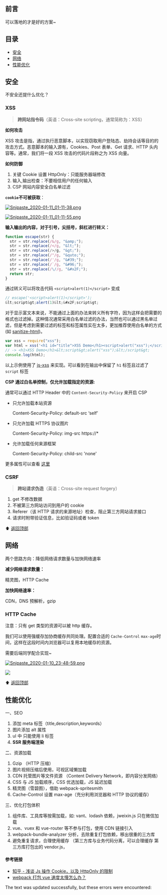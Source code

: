 ## 前言

可以落地的才是好的方案~

## 目录

-   [安全](#%E5%AE%89%E5%85%A8)
-   [网络](#%E7%BD%91%E7%BB%9C)
-   [性能优化](#%E6%80%A7%E8%83%BD%E4%BC%98%E5%8C%96)

## 安全

不安全还提什么优化？

### XSS

> **跨网站指令码**（英语：Cross-site scripting，通常简称为：XSS）

**如何攻击**

XSS 攻击是指，通过执行恶意脚本，以实现窃取用户登陆态、劫持会话等目的的攻击方式。恶意脚本的输入源有，Cookies、Post 表单、Get 请求、HTTP 头内容等。通常，我们将一段 XSS 攻击的代码片段称之为 XSS 向量。

**如何防御**

1.  关键 Cookie 设置 HttpOnly：只能服务器端修改
2.  输入,输出检查：不要相信用户的任何输入
3.  CSP 网站内容安全白名单过滤

**`cookie`不可被获取**：

[![Snipaste_2020-01-11_01-11-38.png](https://camo.githubusercontent.com/af7b1afc9ae1b8b6dc22ed53ac200b02a79ef34529c87df8d2117573db53f9ac/687474703a2f2f7777312e73696e61696d672e636e2f6c617267652f64663535316561356c793167617279757267776b6e6a32307538306b37337a742e6a7067)](https://camo.githubusercontent.com/af7b1afc9ae1b8b6dc22ed53ac200b02a79ef34529c87df8d2117573db53f9ac/687474703a2f2f7777312e73696e61696d672e636e2f6c617267652f64663535316561356c793167617279757267776b6e6a32307538306b37337a742e6a7067)

[![Snipaste_2020-01-11_01-11-55.png](https://camo.githubusercontent.com/e35b5993db05c6df3592fb38cfe8ca70c8be062de1a5d52a32d08644ac410c44/687474703a2f2f7777312e73696e61696d672e636e2f6c617267652f64663535316561356c7931676172797672716734386a323075383035306a726c2e6a7067)](https://camo.githubusercontent.com/e35b5993db05c6df3592fb38cfe8ca70c8be062de1a5d52a32d08644ac410c44/687474703a2f2f7777312e73696e61696d672e636e2f6c617267652f64663535316561356c7931676172797672716734386a323075383035306a726c2e6a7067)

**输入输出的内容，对于引号，尖括号，斜杠进行转义：**

```js
function escape(str) {
  str = str.replace(/&/g, "&amp;");
  str = str.replace(/</g, "&lt;");
  str = str.replace(/>/g, "&gt;");
  str = str.replace(/"/g, "&quto;");
  str = str.replace(/'/g, "&#39;");
  str = str.replace(/`/g, "&#96;");
  str = str.replace(/\//g, "&#x2F;");
  return str;
}
```

通过转义可以将攻击代码 `<script>alert(1)</script>` 变成

```js
// escape('<script>alert(1)</script>');
&lt;script&gt;alert(1)&lt;&#x2F;script&gt;
```

对于显示富文本来说，不能通过上面的办法来转义所有字符，因为这样会把需要的格式也过滤掉。这种情况通常采用白名单过滤的办法，当然也可以通过黑名单过滤，但是考虑到需要过滤的标签和标签属性实在太多，更加推荐使用白名单的方式(如 [sanitize-html](https://github.com/apostrophecms/sanitize-html/))。

```js
var xss = require("xss");
var html = xss('<h1 id="title">XSS Demo</h1><script>alert("xss");</script>');
// -> <h1>XSS Demo</h1>&lt;script&gt;alert("xss");&lt;/script&gt;
console.log(html);
```

以上示例使用了 [js-xss](https://github.com/leizongmin/js-xss) 来实现。可以看到在输出中保留了 `h1` 标签且过滤了 `script` 标签

**CSP 通过白名单控制，仅允许加载指定的资源:**

通常可以通过 HTTP Header 中的 `Content-Security-Policy` 来开启 CSP

-   只允许加载本站资源

    Content-Security-Policy: default-src ‘self’
    

-   只允许加载 HTTPS 协议图片

    Content-Security-Policy: img-src https://*
    

-   允许加载任何来源框架

    Content-Security-Policy: child-src 'none'
    

更多属性可以查看 [这里](https://content-security-policy.com/)

### CSRF

> **跨站请求伪造**（英语：Cross-site request forgery）

1.  get 不修改数据
2.  不被第三方网站访问到用户的 cookie
3.  Referer（该 HTTP 请求的来源地址）检查，阻止第三方网站请求接口
4.  请求时附带验证信息，比如验证码或者 token

⬆ [返回顶部](#%E7%9B%AE%E5%BD%95)

## 网络

两个思路方向：降低网络请求数量与加快网络速率

**减少网络请求数量：**

精灵图，HTTP Cache

**加快网络速率：**

CDN，DNS 预解析，gzip

### HTTP Cache

注意：只有 get 类型的资源可以被 http 缓存。

我们可以使用强缓存加协商缓存共同处理。配置合适的 `Cache-Control` `max-age`时间，这样在这段时间内浏览器可以复用本地缓存的资源。

需要后端同学配合实现~

[![Snipaste_2020-01-10_23-48-59.png](https://camo.githubusercontent.com/8153ff764893e40df1202c111549316160da32d833dd1b55f56741d4807b25dd/687474703a2f2f7777312e73696e61696d672e636e2f6c617267652f64663535316561356c7931676172776e7a677530656a323073393073726d7a7a2e6a7067)](https://camo.githubusercontent.com/8153ff764893e40df1202c111549316160da32d833dd1b55f56741d4807b25dd/687474703a2f2f7777312e73696e61696d672e636e2f6c617267652f64663535316561356c7931676172776e7a677530656a323073393073726d7a7a2e6a7067)

[![](https://camo.githubusercontent.com/7bfee3146467dd5a466ca515e368cbb710f5a88cd12f87fbf05263526ac61725/68747470733a2f2f6769746875622d696d676c69622d313235353435393934332e636f732e61702d6368656e6764752e6d7971636c6f75642e636f6d2f3031353335335f503034775f3536383831382e706e67)](https://camo.githubusercontent.com/7bfee3146467dd5a466ca515e368cbb710f5a88cd12f87fbf05263526ac61725/68747470733a2f2f6769746875622d696d676c69622d313235353435393934332e636f732e61702d6368656e6764752e6d7971636c6f75642e636f6d2f3031353335335f503034775f3536383831382e706e67)

⬆ [返回顶部](#%E7%9B%AE%E5%BD%95)

## 性能优化

一、SEO

1.  添加 meta 标签（title,description,keywords）
2.  图片添加 alt 属性
3.  ul 中 只能使用 li 标签
4.  **SSR 服务端渲染**

二、资源加载

1.  Gzip （HTTP 压缩）
2.  图片视频压缩后使用，可视区域懒加载
3.  CDN 托管图片等文件资源 （Content Delivery Network，即内容分发网络）
4.  CSS 与 JS 加载顺序，CSS 优选加载，JS 延迟加载
5.  精灵图（雪碧图），借助 webpack-spritesmith
6.  Cache-Control 设置 max-age（充分利用浏览器和 HTTP 协议的缓存）

三、优化打包体积

1.  组件库、工具库等按需加载，如: vant、lodash 依赖，jweixin.js 只在微信加载
2.  vue、vuex 和 vue-router 等不参与打包，使用 CDN 链接引入
3.  webpack-bundle-analyzer 分析，去除重复打包依赖，移出很重的三方库
4.  避免重复请求，合理使用缓存 （第三方库与业务代码分离，可以合理缓存 第三方库打包出的 vendor.js，

#### 参考链接

-   [知乎 - 浅谈 Js 操作 Cookie，以及 HttpOnly 的限制](https://zhuanlan.zhihu.com/p/36197012)
-   [webpack 打包 vue 速度太慢怎么办？](https://github.com/Advanced-Frontend/Daily-Interview-Question/issues/238)

The text was updated successfully, but these errors were encountered: